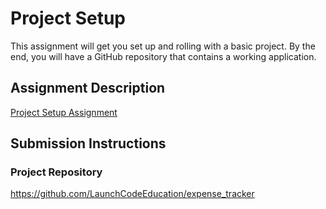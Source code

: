 # Project Setup

This assignment will get you set up and rolling with a basic project. By the end, you will have a GitHub repository that contains a working application.

## Assignment Description

[Project Setup Assignment](https://education.launchcode.org/liftoff/assignments/project-setup/)

## Submission Instructions

### Project Repository

https://github.com/LaunchCodeEducation/expense_tracker
